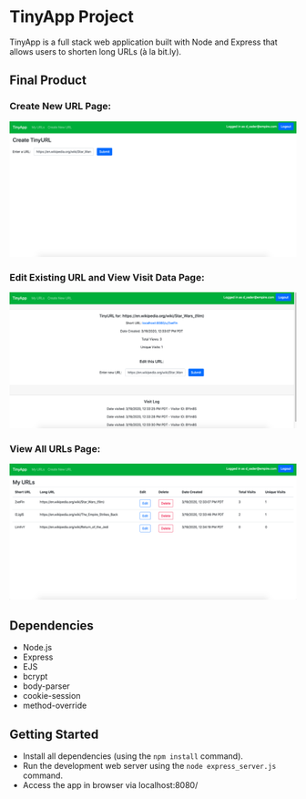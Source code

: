 # TinyApp Project

TinyApp is a full stack web application built with Node and Express that allows users to shorten long URLs (à la bit.ly).

## Final Product

### Create New URL Page:
!["Create URL page"](https://github.com/dexterchan94/tinyapp/blob/master/docs/create-url-page.png?raw=true)

### Edit Existing URL and View Visit Data Page:
!["Edit URL page"](https://github.com/dexterchan94/tinyapp/blob/master/docs/edit-url-page.png?raw=true)

### View All URLs Page:
!["Show URLs page"](https://github.com/dexterchan94/tinyapp/blob/master/docs/urls-page.png?raw=true)


## Dependencies

- Node.js
- Express
- EJS
- bcrypt
- body-parser
- cookie-session
- method-override

## Getting Started

- Install all dependencies (using the `npm install` command).
- Run the development web server using the `node express_server.js` command.
- Access the app in browser via localhost:8080/
